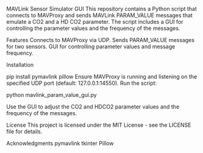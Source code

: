 MAVLink Sensor Simulator GUI
This repository contains a Python script that connects to MAVProxy and sends MAVLink PARAM_VALUE messages that emulate a  CO2 and a HD CO2 parameter. 
The script includes a GUI for controlling the parameter values and the frequency of the messages.

Features
Connects to MAVProxy via UDP.
Sends PARAM_VALUE messages for two sensors.
GUI for controlling parameter values and message frequency.

Installation

pip install pymavlink pillow
Ensure MAVProxy is running and listening on the specified UDP port (default: 127.0.0.1:14550).
Run the script:

python mavlink_param_value_gui.py

Use the GUI to adjust the CO2 and HDCO2 parameter values and the frequency of the messages.

License
This project is licensed under the MIT License - see the LICENSE file for details.

Acknowledgments
pymavlink
tkinter
Pillow


